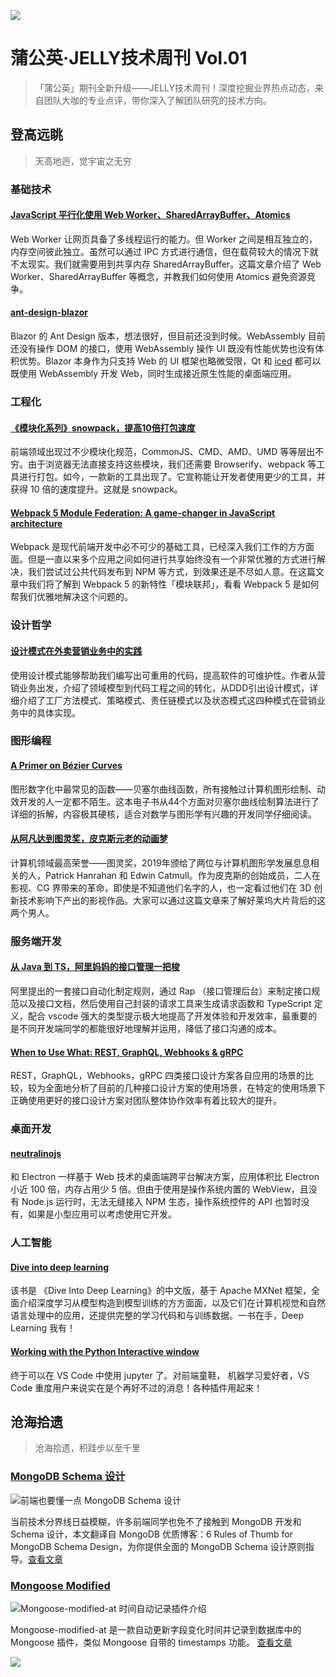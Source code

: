 ![](https://img20.360buyimg.com/ling/jfs/t1/111379/22/1109/222796/5e946660Ee802273f/c7837170e83a34f1.jpg)

# 蒲公英·JELLY技术周刊 Vol.01

> 「蒲公英」期刊全新升级——JELLY技术周刊！深度挖掘业界热点动态，来自团队大咖的专业点评，带你深入了解团队研究的技术方向。

## 登高远眺

> 天高地迥，觉宇宙之无穷

### 基础技术

#### [JavaScript 平行化使用 Web Worker、SharedArrayBuffer、Atomics](http://3.cn/-10I8lhK)

Web Worker 让网页具备了多线程运行的能力。但 Worker 之间是相互独立的，内存空间彼此独立。虽然可以通过 IPC 方式进行通信，但在载荷较大的情况下就不太现实。我们就需要用到共享内存 SharedArrayBuffer。这篇文章介绍了 Web Worker、SharedArrayBuffer 等概念，并教我们如何使用 Atomics 避免资源竞争。

#### [ant-design-blazor](http://3.cn/10I-8QCt)

Blazor 的 Ant Design 版本，想法很好，但目前还没到时候。WebAssembly 目前还没有操作 DOM 的接口，使用 WebAssembly 操作 UI 既没有性能优势也没有体积优势。Blazor 本身作为只支持 Web 的 UI 框架也略微受限，Qt 和 [iced](https://github.com/hecrj/iced) 都可以既使用 WebAssembly 开发 Web，同时生成接近原生性能的桌面端应用。

### 工程化

#### [《模块化系列》snowpack，提高10倍打包速度](http://3.cn/10I-8VKZ)

前端领域出现过不少模块化规范，CommonJS、CMD、AMD、UMD 等等层出不穷。由于浏览器无法直接支持这些模块，我们还需要 Browserify、webpack 等工具进行打包。如今，一款新的工具出现了。它宣称能让开发者使用更少的工具，并获得 10 倍的速度提升。这就是 snowpack。

#### [Webpack 5 Module Federation: A game-changer in JavaScript architecture](http://3.cn/10I8-TUF)

Webpack 是现代前端开发中必不可少的基础工具，已经深入我们工作的方方面面。但是一直以来多个应用之间如何进行共享始终没有一个非常优雅的方式进行解决，我们尝试过公共代码发布到 NPM 等方式，到效果还是不尽如人意。在这篇文章中我们将了解到 Webpack 5 的新特性「模块联邦」，看看 Webpack 5 是如何帮我们优雅地解决这个问题的。

### 设计哲学

#### [设计模式在外卖营销业务中的实践](http://3.cn/10I900-k)

使用设计模式能够帮助我们编写出可重用的代码，提高软件的可维护性。作者从营销业务出发，介绍了领域模型到代码工程之间的转化，从DDD引出设计模式，详细介绍了工厂方法模式、策略模式、责任链模式以及状态模式这四种模式在营销业务中的具体实现。

### 图形编程

#### [A Primer on Bézier Curves](http://3.cn/1-0I95h1)

图形数字化中最常见的函数——贝塞尔曲线函数，所有接触过计算机图形绘制、动效开发的人一定都不陌生。这本电子书从44个方面对贝塞尔曲线绘制算法进行了详细的拆解，内容极其硬核，适合对数学与图形学有兴趣的开发同学仔细阅读。

#### [从阿凡达到图灵奖，皮克斯元老的动画梦](http://3.cn/10I-99if)

计算机领域最高荣誉——图灵奖，2019年颁给了两位与计算机图形学发展息息相关的人，Patrick Hanrahan 和 Edwin Catmull。作为皮克斯的创始成员，二人在影视、CG 界带来的革命，即使是不知道他们名字的人，也一定看过他们在 3D 创新技术影响下产出的影视作品。大家可以通过这篇文章来了解好莱坞大片背后的这两个男人。 

### 服务端开发

#### [从 Java 到 TS，阿里妈妈的接口管理一把梭](http://3.cn/10I97-pJ)

阿里提出的一套接口自动化制定规则，通过 Rap （接口管理后台）来制定接口规范以及接口文档，然后使用自己封装的请求工具来生成请求函数和 TypeScript 定义，配合 vscode 强大的类型提示极大地提高了开发体验和开发效率，最重要的是不同开发端同学的都能很好地理解并运用，降低了接口沟通的成本。 

#### [When to Use What: REST, GraphQL, Webhooks & gRPC](http://3.cn/10I99s-V)

REST，GraphQL，Webhooks，gRPC 四类接口设计方案各自应用的场景的比较，较为全面地分析了目前的几种接口设计方案的使用场景，在特定的使用场景下正确使用更好的接口设计方案对团队整体协作效率有着比较大的提升。

### 桌面开发

#### [neutralinojs](http://3.cn/100aN7Z-N)

和 Electron 一样基于 Web 技术的桌面端跨平台解决方案，应用体积比 Electron 小近 100 倍，内存占用少 5 倍。但由于使用是操作系统内置的 WebView，且没有 Node.js 运行时，无法无缝接入 NPM 生态，操作系统控件的 API 也暂时没有，如果是小型应用可以考虑使用它开发。

### 人工智能

#### [Dive into deep learning](http://3.cn/100a-N7fH)

该书是 《Dive Into Deep Learning》的中文版，基于 Apache MXNet 框架，全面介绍深度学习从模型构造到模型训练的方方面面，以及它们在计算机视觉和自然语言处理中的应用，还提供完整的学习代码和与训练数据。一书在手，Deep Learning 我有！

#### [Working with the Python Interactive window](http://3.cn/100aN-aeZ)

终于可以在 VS Code 中使用 jupyter 了。对前端童鞋， 机器学习爱好者，VS Code 重度用户来说实在是个再好不过的消息！各种插件用起来！

## 沧海拾遗

> 沧海拾遗，积跬步以至千里

### [MongoDB Schema 设计](https://aotu.io/notes/2019/12/04/6-Rules-of-Thumb-for-MongoDB-Schema-Design/?from=dandelion)

![前端也要懂一点 MongoDB Schema 设计](https://user-gold-cdn.xitu.io/2020/4/8/1715892c9eb6b8c6?w=900&h=383&f=png&s=520287)

当前技术分界线日益模糊，许多前端同学也免不了接触到 MongoDB 开发和 Schema 设计，本文翻译自 MongoDB 优质博客：6 Rules of Thumb for MongoDB Schema Design，为你提供全面的 MongoDB Schema 设计原则指导。[查看文章](https://aotu.io/notes/2019/12/04/6-Rules-of-Thumb-for-MongoDB-Schema-Design/?from=dandelion)

### [Mongoose Modified](https://aotu.io/notes/2019/10/28/modified-at/?from=dandelion)

![Mongoose-modified-at 时间自动记录插件介绍](https://user-gold-cdn.xitu.io/2020/4/8/1715892ccd81bda0?w=900&h=500&f=jpeg&s=186706)

Mongoose-modified-at 是一款自动更新字段变化时间并记录到数据库中的 Mongoose 插件，类似 Mongoose 自带的 timestamps 功能。 [查看文章](https://aotu.io/notes/2019/10/28/modified-at/?from=dandelion)

![](https://img12.360buyimg.com/ling/jfs/t1/102344/12/17767/162369/5e8c6326Eb4f51f3e/22181919d04772a6.jpg)
